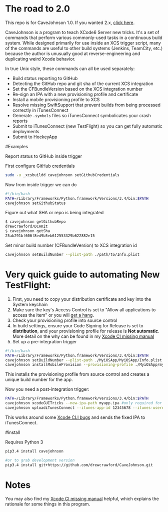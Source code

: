 # The road to 2.0

This repo is for CaveJohnson 1.0.  If you wanted 2.x, [click here](https://code.sealedabstract.com/drewcrawford/CaveJohnson2).

CaveJohnson is a program to teach XCode6 Server new tricks.  It's a set of commands that perform various commonly-used tasks in a continuous build system.  While designed primarily for use inside an XCS trigger script, many of the commands are useful to other build systems (Jenkins, TeamCity, etc.) because the author is unusually good at reverse-engineering and duplicating weird Xcode behavior.

In true Unix style, these commands can all be used separately:

* Build status reporting to GitHub
* Detecting the GitHub repo and git sha of the current XCS integration
* Set the CFBundleVersion based on the XCS integration number
* Re-sign an IPA with a new provisioning profile and certificate
* Install a mobile provisioning profile to XCS
* Resolve missing SwiftSupport that prevent builds from being processed correctly in iTunesConnect
* Generate `.symbols` files so iTunesConnect symbolicates your crash reports
* Submit to iTunesConnect (new TestFlight) so you can get fully automatic deployments
* Submit to HockeyApp

#Examples

Report status to GitHub inside trigger

First configure GitHub credentials

```bash
sudo -u _xcsbuildd cavejohnson setGithubCredentials
```

Now from inside trigger we can do

```bash
#!/bin/bash
PATH=/Library/Frameworks/Python.framework/Versions/3.4/bin:$PATH
cavejohnson setGithubStatus
```

Figure out what SHA or repo is being integrated

```bash
$ cavejohnson getGithubRepo
drewcrawford/DCAKit
$ cavejohnson getSha
25ab291bf606f8ed9b5eb612553329b622882e15
```

Set minor build number (CFBundleVersion) to XCS integration id

```bash
cavejohnson setBuildNumber --plist-path ./path/to/Info.plist
```

# Very quick guide to automating New TestFlight:

1.  First, you need to copy your distribution certificate and key into the System keychain
2.  Make sure the key's Access Control is set to "Allow all applications to access the item" or you will [get a hang](http://faq.sealedabstract.com/xcodeCI/#signing-for-distribution).
3.  Check your provisioning profile into source control
4.  In build settings, ensure your Code Signing for Release is set to **distribution**, and your provisioning profile for release is **Not automatic**.  More detail on the why can be found in my [Xcode CI missing manual](http://faq.sealedabstract.com/xcodeCI/#signing-for-distribution)
5.  Set up a pre-integration trigger

```bash
#!/bin/bash
PATH=/Library/Frameworks/Python.framework/Versions/3.4/bin:$PATH
cavejohnson setBuildNumber --plist-path ./MyiOSApp/MyiOSApp/Info.plist
cavejohnson installMobileProvision --provisioning-profile ./MyiOSApp/myIosApp.mobileprovision
```

This installs the provisioning profile from source control and creates a unique build number for the app.

Now you need a post-integration trigger:

```bash
PATH=/Library/Frameworks/Python.framework/Versions/3.4/bin:$PATH
cavejohnson xcodeGUITricks --new-ipa-path myapp.ipa #only required for projects that include Swift
cavejohnson uploadiTunesConnect --itunes-app-id 12345678 --itunes-username me@me.com --itunes-password mypassword --ipa-path myapp.ipa
```

This works around some [Xcode CLI bugs](http://faq.sealedabstract.com/xcodeCI/#the-case-of-the-missing-swiftsupport) and sends the fixed IPA to iTunesConnect.

#install

Requires Python 3

```bash
pip3.4 install cavejohnson

#or to grab development version
pip3.4 install git+https://github.com/drewcrawford/CaveJohnson.git
```

# Notes

You may also find my [Xcode CI missing manual](http://faq.sealedabstract.com/xcodeCI/) helpful, which explains the rationale for some things in this program.
